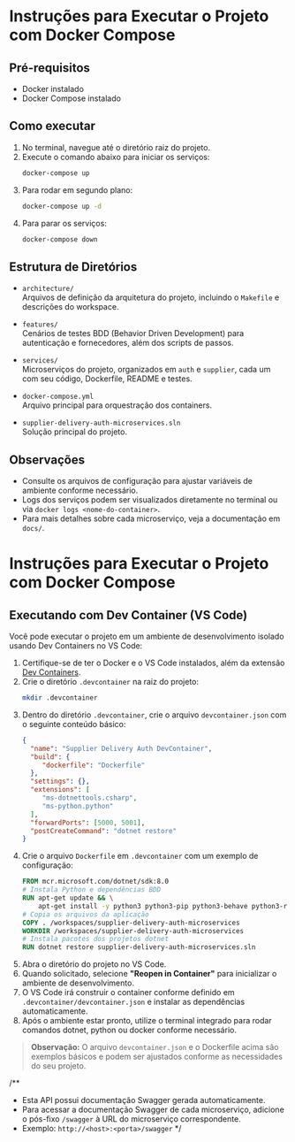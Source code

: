# Instruções para Executar o Projeto com Docker Compose

## Pré-requisitos

- Docker instalado
- Docker Compose instalado

## Como executar

1. No terminal, navegue até o diretório raiz do projeto.
2. Execute o comando abaixo para iniciar os serviços:
    ```bash
    docker-compose up
    ```
3. Para rodar em segundo plano:
    ```bash
    docker-compose up -d
    ```
4. Para parar os serviços:
    ```bash
    docker-compose down
    ```

## Estrutura de Diretórios

- `architecture/`  
  Arquivos de definição da arquitetura do projeto, incluindo o `Makefile` e descrições do workspace.

- `features/`  
  Cenários de testes BDD (Behavior Driven Development) para autenticação e fornecedores, além dos scripts de passos.

- `services/`  
  Microserviços do projeto, organizados em `auth` e `supplier`, cada um com seu código, Dockerfile, README e testes.

- `docker-compose.yml`  
  Arquivo principal para orquestração dos containers.

- `supplier-delivery-auth-microservices.sln`  
  Solução principal do projeto.

## Observações

- Consulte os arquivos de configuração para ajustar variáveis de ambiente conforme necessário.
- Logs dos serviços podem ser visualizados diretamente no terminal ou via `docker logs <nome-do-container>`.
- Para mais detalhes sobre cada microserviço, veja a documentação em `docs/`.

# Instruções para Executar o Projeto com Docker Compose

## Executando com Dev Container (VS Code)

Você pode executar o projeto em um ambiente de desenvolvimento isolado usando Dev Containers no VS Code:

1. Certifique-se de ter o Docker e o VS Code instalados, além da extensão [Dev Containers](https://marketplace.visualstudio.com/items?itemName=ms-vscode-remote.remote-containers).
2. Crie o diretório `.devcontainer` na raiz do projeto:
    ```sh
    mkdir .devcontainer
    ```
3. Dentro do diretório `.devcontainer`, crie o arquivo `devcontainer.json` com o seguinte conteúdo básico:
    ```json
    {
      "name": "Supplier Delivery Auth DevContainer",
      "build": {
         "dockerfile": "Dockerfile"
      },
      "settings": {},
      "extensions": [
         "ms-dotnettools.csharp",
         "ms-python.python"
      ],
      "forwardPorts": [5000, 5001],
      "postCreateCommand": "dotnet restore"
    }
    ```
4. Crie o arquivo `Dockerfile` em `.devcontainer` com um exemplo de configuração:
    ```Dockerfile
    FROM mcr.microsoft.com/dotnet/sdk:8.0
    # Instala Python e dependências BDD
    RUN apt-get update && \
        apt-get install -y python3 python3-pip python3-behave python3-requests
    # Copia os arquivos da aplicação
    COPY . /workspaces/supplier-delivery-auth-microservices
    WORKDIR /workspaces/supplier-delivery-auth-microservices
    # Instala pacotes dos projetos dotnet
    RUN dotnet restore supplier-delivery-auth-microservices.sln
    ```
5. Abra o diretório do projeto no VS Code.
6. Quando solicitado, selecione **"Reopen in Container"** para inicializar o ambiente de desenvolvimento.
7. O VS Code irá construir o container conforme definido em `.devcontainer/devcontainer.json` e instalar as dependências automaticamente.
8. Após o ambiente estar pronto, utilize o terminal integrado para rodar comandos dotnet, python ou docker conforme necessário.

> **Observação:** O arquivo `devcontainer.json` e o Dockerfile acima são exemplos básicos e podem ser ajustados conforme as necessidades do seu projeto.

/**
 * Esta API possui documentação Swagger gerada automaticamente.
 * Para acessar a documentação Swagger de cada microserviço, adicione o pós-fixo `/swagger` à URL do microserviço correspondente.
 * Exemplo: `http://<host>:<porta>/swagger`
 */